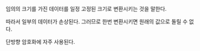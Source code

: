 임의의 크기를 가진 데이터를 일정 고정된 크기로 변환시키는 것을 말한다.

따라서 일부의 데이터가 손상된다.
그러므로 한번 변환시키면 원래의 값으로 돌릴 수 없다.

단방향 암호화에 자주 사용된다.

